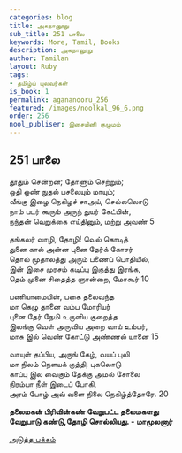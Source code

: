 ```yaml
---
categories: blog
title: அகநானூறு
sub_title: 251 பாலை
keywords: More, Tamil, Books
description: அகநானூறு
author: Tamilan
layout: Ruby
tags:
- தமிழ்ப் புலவர்கள்
is_book: 1
permalink: agananooru_256
featured: /images/noolkal_96_6.png
order: 256
nool_publiser: இசையினி குழுமம்
---
```



## 251 பாலை

தூதும் சென்றன; தோளும் செற்றும்;  
ஓதி ஒண் நுதல் பசலையும் மாயும்;  
வீங்கு இழை நெகிழச் சாஅய், செல்லலொடு  
நாம் படர் கூரும் அருந் துயர் கேட்பின்,  
நந்தன் வெறுக்கை எய்தினும், மற்று அவண் 5

தங்கலர் வாழி, தோழி! வெல் கொடித்  
துனை கால் அன்ன புனை தேர்க் கோசர்  
தொல் மூதாலத்து அரும் பணைப் பொதியில்,  
இன் இசை முரசம் கடிப்பு இகுத்து இரங்க,  
தெம் முனை சிதைத்த ஞான்றை, மோகூர் 10

பணியாமையின், பகை தலைவந்த  
மா கெழு தானை வம்ப மோரியர்  
புனை தேர் நேமி உருளிய குறைத்த  
இலங்கு வெள் அருவிய அறை வாய் உம்பர்,  
மாசு இல் வெண் கோட்டு அண்ணல் யானை 15

வாயுள் தப்பிய, அருங் கேழ், வயப் புலி  
மா நிலம் நௌயக் குத்தி, புகலொடு  
காப்பு இல வைகும் தேக்கு அமல் சோலை  
நிரம்பா நீள் இடைப் போகி,  
அரம் போழ் அவ் வளை நிலை நெகிழ்த்தோரே. 20

**தலைமகன் பிரிவின்கண் வேறுபட்ட தலைமகளது  
வேறுபாடு கண்டு,தோழி சொல்லியது. - மாமூலனார்**

[அடுத்த பக்கம்](agananooru_257)